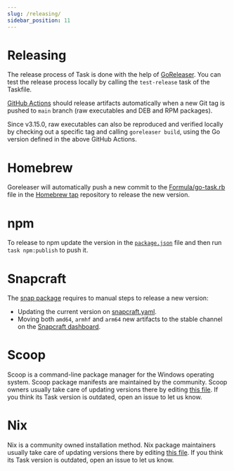 ```yaml
---
slug: /releasing/
sidebar_position: 11
---
```


# Releasing

The release process of Task is done with the help of [GoReleaser][goreleaser]. You can test the release process locally by calling the `test-release` task of the Taskfile.

[GitHub Actions](https://github.com/go-task/task/actions) should release artifacts automatically when a new Git tag is pushed to `main` branch (raw executables and DEB and RPM packages).

Since v3.15.0, raw executables can also be reproduced and verified locally by checking out a specific tag and calling `goreleaser build`, using the Go version defined in the above GitHub Actions.

# Homebrew

Goreleaser will automatically push a new commit to the [Formula/go-task.rb][gotaskrb] file in the [Homebrew tap][homebrewtap] repository to release the new version.

# npm

To release to npm update the version in the [`package.json`][packagejson] file and then run `task npm:publish` to push it.

# Snapcraft

The [snap package][snappackage] requires to manual steps to release a new version:

- Updating the current version on [snapcraft.yaml][snapcraftyaml].
- Moving both `amd64`, `armhf` and `arm64` new artifacts to the stable channel on the [Snapcraft dashboard][snapcraftdashboard].

# Scoop

Scoop is a command-line package manager for the Windows operating system. Scoop package manifests are maintained by the community. Scoop owners usually take care of updating versions there by editing [this file](https://github.com/ScoopInstaller/Main/blob/master/bucket/task.json). If you think its Task version is outdated, open an issue to let us know.

# Nix

Nix is a community owned installation method. Nix package maintainers usually take care of updating versions there by editing [this file](https://github.com/NixOS/nixpkgs/blob/nixos-unstable/pkgs/development/tools/go-task/default.nix). If you think its Task version is outdated, open an issue to let us know.

<!-- prettier-ignore-start -->

<!-- prettier-ignore-end -->
[goreleaser]: https://goreleaser.com/
[homebrewtap]: https://github.com/go-task/homebrew-tap
[gotaskrb]: https://github.com/go-task/homebrew-tap/blob/master/Formula/go-task.rb
[packagejson]: https://github.com/go-task/task/blob/main/package.json#L3
[snappackage]: https://github.com/go-task/snap
[snapcraftyaml]: https://github.com/go-task/snap/blob/master/snap/snapcraft.yaml#L2
[snapcraftdashboard]: https://snapcraft.io/task/releases

